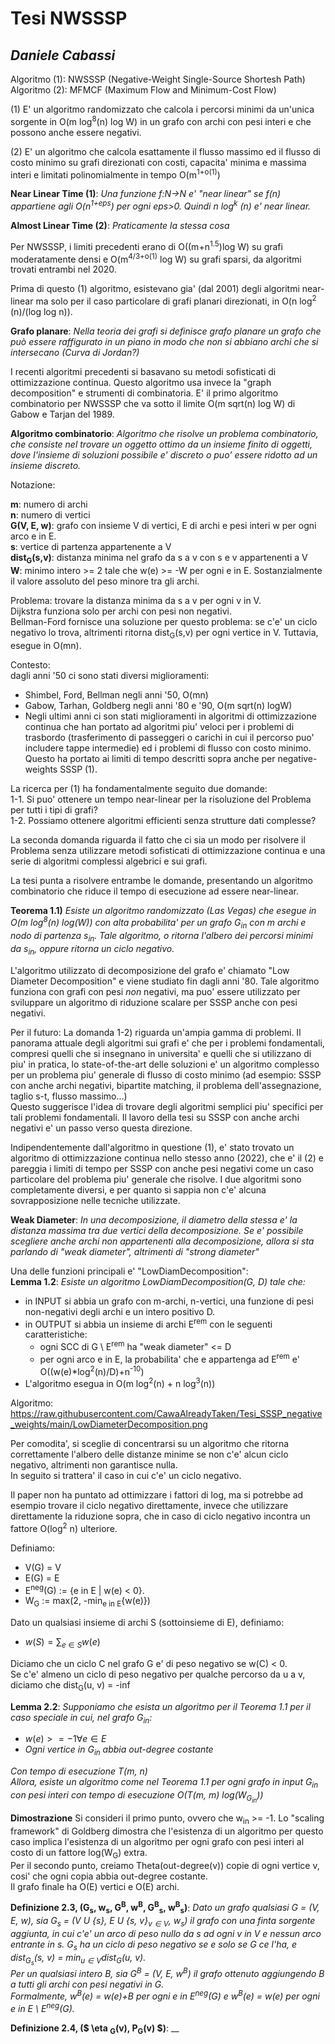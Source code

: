 # Tesi NWSSSP
## _Daniele Cabassi_

Algoritmo (1): NWSSSP (Negative-Weight Single-Source Shortesh Path)  
Algoritmo (2): MFMCF (Maximum Flow and Minimum-Cost Flow)

(1) E' un algoritmo randomizzato che calcola i percorsi minimi da un'unica sorgente in O(m log<sup>8</sup>(n) log W) in un grafo con archi con pesi interi e che possono anche essere negativi.

(2) E' un algoritmo che calcola esattamente il flusso massimo ed il flusso di costo minimo su grafi direzionati con costi, capacita' minima e massima interi e limitati polinomialmente in tempo O(m<sup>1+o(1)</sup>)

**Near Linear Time (1)**:
_Una funzione f:N->N e' "near linear" se f(n) appartiene agli O(n<sup>1+eps</sup>) per ogni eps>0.
Quindi n log<sup>k</sup> (n) e' near linear._

**Almost Linear Time (2)**:
_Praticamente la stessa cosa_

Per NWSSSP, i limiti precedenti erano di O((m+n<sup>1.5</sup>)log W) su grafi moderatamente densi e O(m<sup>4/3+o(1)</sup> log W) su grafi sparsi, da algoritmi trovati entrambi nel 2020.

Prima di questo (1) algoritmo, esistevano gia' (dal 2001) degli algoritmi near-linear ma solo per il caso particolare di grafi planari direzionati, in O(n log<sup>2</sup> (n)/(log log n)).

**Grafo planare**:
_Nella teoria dei grafi si definisce grafo planare un grafo che può essere raffigurato in un piano in modo che non si abbiano archi che si intersecano
(Curva di Jordan?)_

I recenti algoritmi precedenti si basavano su metodi sofisticati di ottimizzazione continua. Questo algoritmo usa invece la "graph decomposition" e strumenti di combinatoria. E' il primo algoritmo combinatorio per NWSSSP che va sotto il limite O(m sqrt(n) log W) di Gabow e Tarjan del 1989.

**Algoritmo combinatorio**:
_Algoritmo che risolve un problema combinatorio, che consiste nel trovare un oggetto ottimo da un insieme finito di oggetti, dove l'insieme di soluzioni possibile e' discreto o puo' essere ridotto ad un insieme discreto._

Notazione:

**m**: numero di archi  
**n**: numero di vertici  
**G(V, E, w)**: grafo con insieme V di vertici, E di archi e pesi interi w per ogni arco e in E.  
**s**: vertice di partenza appartenente a V  
**dist<sub>G</sub>(s,v)**: distanza minima nel grafo da s a v con s e v appartenenti a V  
**W**: minimo intero >= 2 tale che w(e) >= -W per ogni e in E. Sostanzialmente il valore assoluto del peso minore tra gli archi.  

Problema: trovare la distanza minima da s a v per ogni v in V.  
Dijkstra funziona solo per archi con pesi non negativi.   
Bellman-Ford fornisce una soluzione per questo problema: se c'e' un ciclo negativo lo trova, altrimenti ritorna dist<sub>G</sub>(s,v) per ogni vertice in V. Tuttavia, esegue in O(mn).

Contesto:  
dagli anni '50 ci sono stati diversi miglioramenti:  
* Shimbel, Ford, Bellman negli anni '50, O(mn)  
* Gabow, Tarhan, Goldberg negli anni '80 e '90, O(m sqrt(n) logW)  
* Negli ultimi anni ci son stati miglioramenti in algoritmi di ottimizzazione continua che han portato ad algoritmi piu' veloci per i problemi di trasbordo (trasferimento di passeggeri o carichi in cui il percorso puo' includere tappe intermedie) ed i problemi di flusso con costo minimo. Questo ha portato ai limiti di tempo descritti sopra anche per negative-weights SSSP (1).  

La ricerca per (1) ha fondamentalmente seguito due domande:  
1-1. Si puo' ottenere un tempo near-linear per la risoluzione del Problema per tutti i tipi di grafi?  
1-2. Possiamo ottenere algoritmi efficienti senza strutture dati complesse?  

La seconda domanda riguarda il fatto che ci sia un modo per risolvere il Problema senza utilizzare metodi sofisticati di ottimizzazione continua e una serie di algoritmi complessi algebrici e sui grafi.

La tesi punta a risolvere entrambe le domande, presentando un algoritmo combinatorio che riduce il tempo di esecuzione ad essere near-linear.

**Teorema 1.1)** _Esiste un algoritmo randomizzato (Las Vegas) che esegue in O(m log<sup>8</sup>(n) log(W)) con alta probabilita' per un grafo G<sub>in</sub> con m archi e nodo di partenza s<sub>in</sub>. Tale algoritmo, o ritorna l'albero dei percorsi minimi da s<sub>in</sub>, oppure ritorna un ciclo negativo._

L'algoritmo utilizzato di decomposizione del grafo e' chiamato "Low Diameter Decomposition" e viene studiato fin dagli anni '80. Tale algoritmo funziona con grafi con pesi _non_ negativi, ma puo' essere utilizzato per sviluppare un algoritmo di riduzione scalare per SSSP anche con pesi negativi.

Per il futuro: La domanda 1-2) riguarda un'ampia gamma di problemi. Il panorama attuale degli algoritmi sui grafi e' che per i problemi fondamentali, compresi quelli che si insegnano in universita' e quelli che si utilizzano di piu' in pratica, lo state-of-the-art delle soluzioni e' un algoritmo complesso per un problema piu' generale di flusso di costo minimo (ad esempio: SSSP con anche archi negativi, bipartite matching, il problema dell'assegnazione, taglio s-t, flusso massimo...)  
Questo suggerisce l'idea di trovare degli algoritmi semplici piu' specifici per tali problemi fondamentali. Il lavoro della tesi su SSSP con anche archi negativi e' un passo verso questa direzione.

Indipendentemente dall'algoritmo in questione (1), e' stato trovato un algoritmo di ottimizzazione continua nello stesso anno (2022), che e' il (2) e pareggia i limiti di tempo per SSSP con anche pesi negativi come un caso particolare del problema piu' generale che risolve. I due algoritmi sono completamente diversi, e per quanto si sappia non c'e' alcuna sovrapposizione nelle tecniche utilizzate.

**Weak Diameter**:
_In una decomposizione, il diametro della stessa e' la distanza massima tra due vertici della decomposizione. Se e' possibile scegliere anche archi non appartenenti alla decomposizione, allora si sta parlando di "weak diameter", altrimenti di "strong diameter"_

Una delle funzioni principali e' "LowDiamDecomposition":  
**Lemma 1.2**: _Esiste un algoritmo LowDiamDecomposition(G, D) tale che:_  
* in INPUT si abbia un grafo con m-archi, n-vertici, una funzione di pesi non-negativi degli archi e un intero positivo D.  
* in OUTPUT si abbia un insieme di archi E<sup>rem</sup> con le seguenti caratteristiche:  
    * ogni SCC di G \ E<sup>rem</sup> ha "weak diameter" <= D  
    * per ogni arco e in E, la probabilita' che e appartenga ad E<sup>rem</sup> e' O((w(e)*log<sup>2</sup>(n)/D)+n<sup>-10</sup>)  
* L'algoritmo esegua in O(m log<sup>2</sup>(n) + n log<sup>3</sup>(n))  

Algoritmo: https://raw.githubusercontent.com/CawaAlreadyTaken/Tesi_SSSP_negative_weights/main/LowDiameterDecomposition.png

Per comodita', si sceglie di concentrarsi su un algoritmo che ritorna correttamente l'albero delle distanze minime se non c'e' alcun ciclo negativo, altrimenti non garantisce nulla.  
In seguito si trattera' il caso in cui c'e' un ciclo negativo.  

Il paper non ha puntato ad ottimizzare i fattori di log, ma si potrebbe ad esempio trovare il ciclo negativo direttamente, invece che utilizzare direttamente la riduzione sopra, che in caso di ciclo negativo incontra un fattore O(log<sup>2</sup> n) ulteriore.  

Definiamo:
* V(G) = V  
* E(G) = E
* E<sup>neg</sup>(G) := {e in E | w(e) < 0}.  
* W<sub>G</sub> := max(2, -min<sub>e in E</sub>{w(e)})

Dato un qualsiasi insieme di archi S (sottoinsieme di E), definiamo:  
* $w(S) = \sum_{e \in S} w(e)$

Diciamo che un ciclo C nel grafo G e' di peso negativo se w(C) < 0.  
Se c'e' almeno un ciclo di peso negativo per qualche percorso da u a v, diciamo che dist<sub>G</sub>(u, v) = -inf

**Lemma 2.2**: 
_Supponiamo che esista un algoritmo per il Teorema 1.1 per il caso speciale in cui, nel grafo G<sub>in</sub>:_
* $w(e) >= -1 \forall e \in E$
* _Ogni vertice in G<sub>in</sub> abbia out-degree costante_  

_Con tempo di esecuzione T(m, n)_  
_Allora, esiste un algoritmo come nel Teorema 1.1  per ogni grafo in input G<sub>in</sub> con pesi interi con tempo di esecuzione O(T(m, m) log(W<sub>G<sub>in</sub></sub>))_

**Dimostrazione**
Si consideri il primo punto, ovvero che w<sub>in</sub> >= -1. Lo "scaling framework" di Goldberg dimostra che l'esistenza di un algoritmo per questo caso implica l'esistenza di un algoritmo per ogni grafo con pesi interi al costo di un fattore log(W<sub>G</sub>) extra.  
Per il secondo punto, creiamo Theta(out-degree(v)) copie di ogni vertice v, cosi' che ogni copia abbia out-degree costante.  
Il grafo finale ha O(E) vertici e O(E) archi.

**Definizione 2.3, (G<sub>s</sub>, w<sub>s</sub>, G<sup>B</sup>, w<sup>B</sup>, G<sup>B</sup><sub>s</sub>, w<sup>B</sup><sub>s</sub>)**:
_Dato un grafo qualsiasi G = (V, E, w), sia G<sub>s</sub> = (V U {s}, E U {s, v}<sub>$v \in V$</sub>, w<sub>s</sub>) il grafo con una finta sorgente aggiunta, in cui c'e' un arco di peso nullo da s ad ogni v in V e nessun arco entrante in s. G<sub>s</sub> ha un ciclo di peso negativo se e solo se G ce l'ha, e dist<sub>G<sub>s</sub></sub>(s, v) = min<sub>$u \in V$</sub>dist<sub>G</sub>(u, v)._  
_Per un qualsiasi intero B, sia G<sup>B</sup> = (V, E, w<sup>B</sup>) il grafo ottenuto aggiungendo B a tutti gli archi con pesi negativi in G._  
_Formalmente, w<sup>B</sup>(e) = w(e)+B per ogni e in E<sup>neg</sup>(G) e w<sup>B</sup>(e) = w(e) per ogni e in E \ E<sup>neg</sup>(G)._

**Definizione 2.4, ($ \eta <sub>G</sub>(v), P<sub>G</sub>(v) $)**:
__

